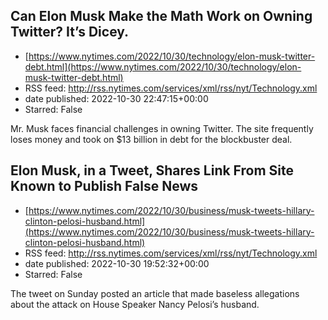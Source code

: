 ## Can Elon Musk Make the Math Work on Owning Twitter? It’s Dicey.
 - [https://www.nytimes.com/2022/10/30/technology/elon-musk-twitter-debt.html](https://www.nytimes.com/2022/10/30/technology/elon-musk-twitter-debt.html)
 - RSS feed: http://rss.nytimes.com/services/xml/rss/nyt/Technology.xml
 - date published: 2022-10-30 22:47:15+00:00
 - Starred: False

Mr. Musk faces financial challenges in owning Twitter. The site frequently loses money and took on $13 billion in debt for the blockbuster deal.

## Elon Musk, in a Tweet, Shares Link From Site Known to Publish False News
 - [https://www.nytimes.com/2022/10/30/business/musk-tweets-hillary-clinton-pelosi-husband.html](https://www.nytimes.com/2022/10/30/business/musk-tweets-hillary-clinton-pelosi-husband.html)
 - RSS feed: http://rss.nytimes.com/services/xml/rss/nyt/Technology.xml
 - date published: 2022-10-30 19:52:32+00:00
 - Starred: False

The tweet on Sunday posted an article that made baseless allegations about the attack on House Speaker Nancy Pelosi’s husband.
